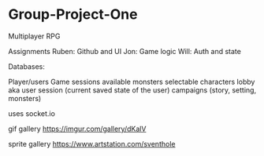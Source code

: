 # Group-Project-One

Multiplayer RPG

Assignments
Ruben: Github and UI
Jon: Game logic 
Will: Auth and state 

Databases:

Player/users
Game sessions available
monsters
selectable characters 
lobby aka user session (current saved state of the user)
campaigns (story, setting, monsters)


uses socket.io

gif gallery https://imgur.com/gallery/dKalV

sprite gallery https://www.artstation.com/sventhole
